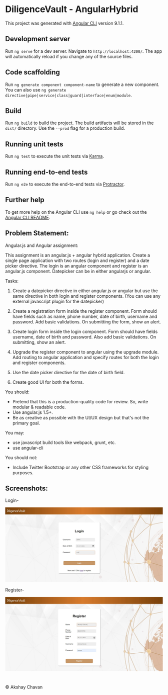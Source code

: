 # DiligenceVault - AngularHybrid

This project was generated with [Angular CLI](https://github.com/angular/angular-cli) version 9.1.1.

## Development server

Run `ng serve` for a dev server. Navigate to `http://localhost:4200/`. The app will automatically reload if you change any of the source files.

## Code scaffolding

Run `ng generate component component-name` to generate a new component. You can also use `ng generate directive|pipe|service|class|guard|interface|enum|module`.

## Build

Run `ng build` to build the project. The build artifacts will be stored in the `dist/` directory. Use the `--prod` flag for a production build.

## Running unit tests

Run `ng test` to execute the unit tests via [Karma](https://karma-runner.github.io).

## Running end-to-end tests

Run `ng e2e` to execute the end-to-end tests via [Protractor](http://www.protractortest.org/).

## Further help

To get more help on the Angular CLI use `ng help` or go check out the [Angular CLI README](https://github.com/angular/angular-cli/blob/master/README.md).


## Problem Statement:
Angular.js and Angular assignment: 

This assignment is an angular.js + angular hybrid application. 
Create a single page application with two routes (login and register) and a date picker directive. The login is an angular component and register 
is an angular.js component. Datepicker can be in either angularjs or angular.

Tasks:
1. Create a datepicker directive in either angular.js or angular but use the same directive in both login and register components.
(You can use any external javascript plugin for the datepicker)

2. Create a registration form inside the register component. Form should have fields such as name, phone number, date of 
birth, username and password. Add basic validations. On submitting the form, show an alert.

3. Create login form inside the login component. Form should have fields username, date of birth and password. Also add basic validations. 
On submitting, show an alert.

4. Upgrade the register component to angular using the upgrade module. Add routing to angular application and specify 
routes for both the login and register components.

5. Use the date picker directive for the date of birth field.

6. Create good UI for both the forms. 

You should:
  - Pretend that this is a production-quality code for review. So, write modular & readable code.
  - Use angular.js 1.5+.
  - Be as creative as possible with the UI/UX design but that's not the primary goal.

You may:
  - use javascript build tools like webpack, grunt, etc.
  - use angular-cli

You should not:
  - Include Twitter Bootstrap or any other CSS frameworks for styling purposes.

## Screenshots:

Login-

![Login](https://raw.githubusercontent.com/AkshayChavan7/Diligence-Value-Angular-Hybrid/master/screenshots/Login.JPG)

Register-

![Register](https://raw.githubusercontent.com/AkshayChavan7/Diligence-Value-Angular-Hybrid/master/screenshots/Register.JPG)

#
&copy; Akshay Chavan
